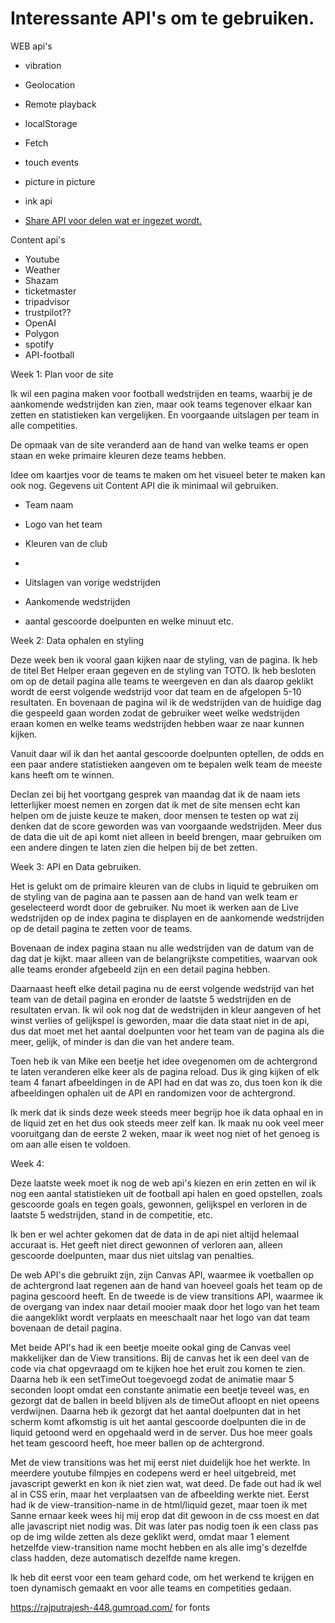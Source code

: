 # Interessante API's om te gebruiken. 

WEB api's
- vibration
- Geolocation
- Remote playback
- localStorage
- Fetch
- touch events
- picture in picture 
- ink api

- [Share API voor delen wat er ingezet wordt.](https://developer.mozilla.org/en-US/docs/Web/API/Web_Share_API)

Content api's 
- Youtube
- Weather
- Shazam
- ticketmaster
- tripadvisor
- trustpilot??
- OpenAI
- Polygon
- spotify
- API-football


Week 1: Plan voor de site

Ik wil een pagina maken voor football wedstrijden en teams, waarbij je de aankomende wedstrijden kan zien, 
maar ook teams tegenover elkaar kan zetten en statistieken kan vergelijken. 
En voorgaande uitslagen per team in alle competities.

De opmaak van de site veranderd aan de hand van welke teams er open staan en weke primaire kleuren deze teams hebben. 

Idee om kaartjes voor de teams te maken om het visueel beter te maken kan ook nog.
Gegevens uit Content API die ik minimaal wil gebruiken.
- Team naam
- Logo van het team
- Kleuren van de club
- 

- Uitslagen van vorige wedstrijden
- Aankomende wedstrijden
- aantal gescoorde doelpunten en welke minuut etc. 


Week 2: Data ophalen en styling

Deze week ben ik vooral gaan kijken naar de styling, van de pagina. Ik heb de titel Bet Helper eraan gegeven en de styling van TOTO.
Ik heb besloten om op de detail pagina alle teams te weergeven en dan als daarop geklikt wordt de eerst volgende wedstrijd voor dat team en 
de afgelopen 5-10 resultaten. 
En bovenaan de pagina wil ik de wedstrijden van de huidige dag die gespeeld gaan worden zodat de gebruiker weet welke wedstrijden eraan komen en welke
teams wedstrijden hebben waar ze naar kunnen kijken.

Vanuit daar wil ik dan het aantal gescoorde doelpunten optellen, de odds en een paar andere statistieken aangeven om te bepalen welk team de meeste 
kans heeft om te winnen.

Declan zei bij het voortgang gesprek van maandag dat ik de naam iets letterlijker moest nemen en zorgen dat ik met de site mensen echt kan helpen om 
de juiste keuze te maken, door mensen te testen op wat zij denken dat de score geworden was van voorgaande wedstrijden. Meer dus de data die uit de api komt 
niet alleen in beeld brengen, maar gebruiken om een andere dingen te laten zien die helpen bij de bet zetten. 


Week 3: API en Data gebruiken.

Het is gelukt om de primaire kleuren van de clubs in liquid te gebruiken om de styling van de pagina aan te passen aan de hand van welk team er geselecteerd
wordt door de gebruiker. Nu moet ik werken aan de Live wedstrijden op de index pagina te displayen en de aankomende wedstrijden op de detail pagina te zetten
voor de teams. 

Bovenaan de index pagina staan nu alle wedstrijden van de datum van de dag dat je kijkt. maar alleen van de belangrijkste competities, waarvan ook alle teams
eronder afgebeeld zijn en een detail pagina hebben.

Daarnaast heeft elke detail pagina nu de eerst volgende wedstrijd van het team van de detail pagina en eronder de laatste 5 wedstrijden en de resultaten ervan.
Ik wil ook nog dat de wedstrijden in kleur aangeven of het winst verlies of gelijkspel is geworden, maar die data staat niet in de api, dus dat moet met het aantal
doelpunten voor het team van de pagina als die meer, gelijk, of minder is dan die van het andere team. 

Toen heb ik van Mike een beetje het idee ovegenomen om de achtergrond te laten veranderen elke keer als de pagina reload. Dus ik ging kijken of elk team 4
fanart afbeeldingen in de API had en dat was zo, dus toen kon ik die afbeeldingen ophalen uit de API en randomizen voor de achtergrond.

Ik merk dat ik sinds deze week steeds meer begrijp hoe ik data ophaal en in de liquid zet en het dus ook steeds meer zelf kan. Ik maak nu ook veel
meer vooruitgang dan de eerste 2 weken, maar ik weet nog niet of het genoeg is om aan alle eisen te voldoen.


Week 4:

Deze laatste week moet ik nog de web api's kiezen en erin zetten en wil ik nog een aantal statistieken uit de football api halen en goed opstellen, 
zoals gescoorde goals en tegen goals, gewonnen, gelijkspel en verloren in de laatste 5 wedstrijden, stand in de competitie, etc.

Ik ben er wel achter gekomen dat de data in de api niet altijd helemaal accuraat is. Het geeft niet direct gewonnen of verloren aan, alleen gescoorde
doelpunten, maar dus niet uitslag van penalties. 

De web API's die gebruikt zijn, zijn Canvas API, waarmee ik voetballen op de achtergrond laat regenen aan de hand van hoeveel goals het team
op de pagina gescoord heeft.
En de tweede is de view transitions API, waarmee ik de overgang van index naar detail mooier maak door het logo van het team die aangeklikt wordt
verplaats en meeschaalt naar het logo van dat team bovenaan de detail pagina. 

Met beide API's had ik een beetje moeite ookal ging de Canvas veel makkelijker dan de View transitions. Bij de canvas het ik een deel van de code 
via chat opgevraagd om te kijken hoe het eruit zou komen te zien. Daarna heb ik een setTimeOut toegevoegd zodat de animatie maar 5 seconden loopt
omdat een constante animatie een beetje teveel was, en gezorgt dat de ballen in beeld blijven als de timeOut afloopt en niet opeens verdwijnen. 
Daarna heb ik gezorgt dat het aantal doelpunten dat in het scherm komt afkomstig is uit het aantal gescoorde doelpunten die in de liquid getoond werd 
en opgehaald werd in de server. 
Dus hoe meer goals het team gescoord heeft, hoe meer ballen op de achtergrond. 

Met de view transitions was het mij eerst niet duidelijk hoe het werkte. In meerdere youtube filmpjes en codepens werd er heel uitgebreid, met javascript
gewerkt en kon ik niet zien wat, wat deed. 
De fade out had ik wel al in CSS erin, maar het verplaatsen van de afbeelding werkte niet. Eerst had ik de view-transition-name in de html/liquid gezet,
maar toen ik met Sanne ernaar keek wees hij mij erop dat dit gewoon in de css moest en dat alle javascript niet nodig was.
Dit was later pas nodig toen ik een class pas op de img wilde zetten als deze geklikt werd, omdat maar 1 element hetzelfde view-transition name mocht hebben
en als alle img's dezelfde class hadden, deze automatisch dezelfde name kregen.

Ik heb dit eerst voor een team gehard code, om het werkend te krijgen en toen dynamisch gemaakt en voor alle teams en competities gedaan.


https://rajputrajesh-448.gumroad.com/ for fonts

